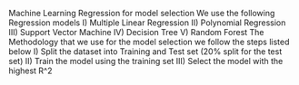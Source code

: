 
Machine Learning Regression for model selection
We use the following Regression models
I)	Multiple Linear Regression 
II)	Polynomial Regression 
III)	Support Vector Machine 
IV)	Decision Tree
V)	Random Forest
The Methodology that we use for the model selection we follow the steps listed below 
I)	Split the dataset into Training and Test set (20% split for the test set)
II)	Train the model using the training set
III)	Select the model with the highest R^2
